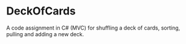 # DeckOfCards
A code assignment in C# (MVC) for shuffling a deck of cards, sorting, pulling and adding a new deck. 
